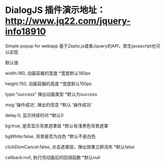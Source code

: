 # DialogJS  插件演示地址：http://www.jq22.com/jquery-info18910
Simple popup for webapp
基于Zepto.js或者Jquery的API，原生javascript也可以实现

默认值
 
width:180, 动画容器的宽度 *宽度默认180px

height:150,  动画容器的高度 *宽度默认150px 

type:"success" 弹出动画类型 *默认为success

msg:'操作成功', 弹出的信息  *默认 ‘操作成功’

delay:0, 显示持续时间 *默认0

bg:true, 是否显示背景遮罩层 *默认有浅黑色背景遮罩

bgWhite:false, 背景是否为白色 *默认不是白色

clickDomCancel:false, 点击遮罩层，弹出效果立即消失 *默认false

callback:null, 执行完动画后的回调函数 *默认null



